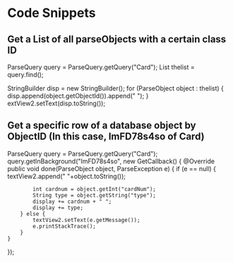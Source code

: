 # Code Snippets


## Get a List of all parseObjects with a certain class ID
ParseQuery<ParseObject> query = ParseQuery.getQuery("Card");
List<ParseObject> thelist = query.find();

StringBuilder disp = new StringBuilder();
for (ParseObject object : thelist) {
    disp.append(object.getObjectId()).append(" ");
}
extView2.setText(disp.toString());

## Get a specific row of a database object by ObjectID (In this case, ImFD78s4so of Card)
ParseQuery<ParseObject> query = ParseQuery.getQuery("Card");
query.getInBackground("ImFD78s4so", new GetCallback<ParseObject>() {
    @Override
    public void done(ParseObject object, ParseException e) {
        if (e == null) {
            textView2.append(" "+object.toString());

            int cardnum = object.getInt("cardNum");
            String type = object.getString("type");
            display += cardnum + " ";
            display += type;
        } else {
            textView2.setText(e.getMessage());
            e.printStackTrace();
        }
    }
});